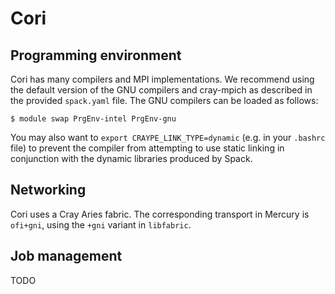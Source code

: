 Cori
====


Programming environment
-----------------------

Cori has many compilers and MPI implementations. We recommend using the
default version of the GNU compilers and cray-mpich as described in the
provided `spack.yaml` file.  The GNU compilers can be loaded as follows:

```
$ module swap PrgEnv-intel PrgEnv-gnu
```

You may also want to `export CRAYPE_LINK_TYPE=dynamic` (e.g. in your
`.bashrc` file) to prevent the compiler from attempting to use static
linking in conjunction with the dynamic libraries produced by Spack.


Networking
----------

Cori uses a Cray Aries fabric. The corresponding transport in
Mercury is `ofi+gni`, using the `+gni` variant in `libfabric`.


Job management
--------------

TODO
